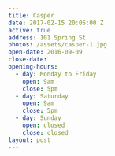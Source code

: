 ```yaml
---
title: Casper
date: 2017-02-15 20:05:00 Z
active: true
address: 101 Spring St
photos: /assets/casper-1.jpg
open-date: 2016-09-09
close-date:
opening-hours:
  - day: Monday to Friday
    open: 9am
    close: 5pm
  - day: Saturday
    open: 9am
    close: 5pm
  - day: Sunday
    open: closed
    close: closed
layout: post
---
```


